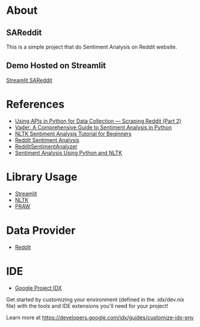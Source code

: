 # About
## SAReddit
This is a simple project that do Sentiment Analysis on Reddit website.

## Demo Hosted on Streamlit
[Streamlit SAReddit](https://sareddit.streamlit.app/)

# References
- [Using APIs in Python for Data Collection — Scraping Reddit (Part 2)](https://medium.com/the-academics-field-guide-to-coding/python-data-collection-on-reddit-part-2-of-using-apis-in-python-for-data-collection-8b54a5584cf9)
- [Vader: A Comprehensive Guide to Sentiment Analysis in Python](https://medium.com/@rslavanyageetha/vader-a-comprehensive-guide-to-sentiment-analysis-in-python-c4f1868b0d2e)
- [NLTK Sentiment Analysis Tutorial for Beginners](https://www.datacamp.com/tutorial/text-analytics-beginners-nltk)
- [Reddit Sentiment Analysis](https://medium.com/@kiddojazz/reddit-sentiment-analysis-f8a1a790124a)
- [RedditSentimentAnalyzer](https://github.com/jalvin99/RedditSentimentAnalyzer)
- [Sentiment Analysis Using Python and NLTK](https://medium.com/swlh/sentiment-analysis-using-python-and-nltk-library-d68caba27e1d)

# Library Usage
- [Streamlit](https://streamlit.io/)
- [NLTK](https://www.nltk.org/)
- [PRAW](https://github.com/praw-dev/praw)

# Data Provider
- [Reddit](https://www.reddit.com/)

# IDE
- [Google Project IDX](https://idx.google.com/)

Get started by customizing your environment (defined in the .idx/dev.nix file) with the tools and IDE extensions you'll need for your project!

Learn more at https://developers.google.com/idx/guides/customize-idx-env